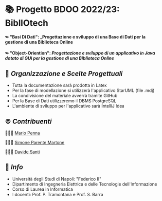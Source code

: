 # 📚 Progetto BDOO 2022/23: BiblIOtech

#### ↬ "Basi Di Dati": **_Progettazione e sviluppo di una Base di Dati per la gestione di una Biblioteca Online** 
#### ↬ "Object-Oriention": **_Progettazione e sviluppo di un applicativo in Java dotato di GUI per la gestione di una Biblioteca Online_** 

## 📑 *Organizzazione e Scelte Progettuali*

- Tutta la documentazione sarà prodotta in Latex
- Per la fase di modellazione si utilizzerà l'applicativo StarUML (file .mdj)
- La condivisione del materiale avverrà tramite GitHub
- Per la Base di Dati utilizzeremo il DBMS PostgreSQL
- L'ambiente di sviluppo per l'applicativo sarà IntelliJ Idea

## ©️ *Contribuenti*
🧑🏻‍💼  [Mario Penna](https://www.instagram.com/bickpenna/)

🧑🏻‍💻  [Simone Parente Martone](https://github.com/simoneparente)

🧑🏻‍💻  [Davide Santi](https://github.com/davidesanti)

## 🏬 *Info*
- Università degli Studi di Napoli: "Federico II" 
- Dipartimento di Ingegneria Elettrica e delle Tecnologie dell'Informazione
- Corso di Laurea in Informatica
- I docenti: Prof. P. Tramontana e Prof. S. Barra